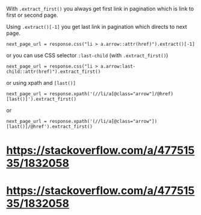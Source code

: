 

With `.extract_first()` you always get first link in pagination which is link to first or second page.

Using `.extract()[-1]` you get last link in pagination which directs to next page.

    next_page_url = response.css("li > a.arrow::attr(href)").extract()[-1]

or you can use CSS selector `:last-child` (with `.extract_first()`)

    next_page_url = response.css("li > a.arrow:last-child::attr(href)").extract_first()

or using xpath and `[last()]`

    next_page_url = response.xpath('(//li/a[@class="arrow"]/@href)[last()]').extract_first()

or

    next_page_url = response.xpath('(//li/a[@class="arrow"])[last()]/@href').extract_first()


# https://stackoverflow.com/a/47751535/1832058
# https://stackoverflow.com/a/47751535/1832058
